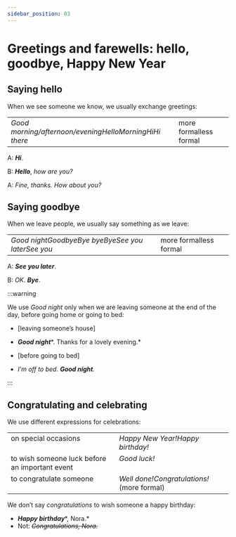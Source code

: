 ```yaml
---
sidebar_position: 03
---
```


# Greetings and farewells: hello, goodbye, Happy New Year

## Saying hello

When we see someone we know, we usually exchange greetings:

<table><tbody><tr valign="top"><td><i>Good morning/afternoon/evening</i><i>Hello</i><i>Morning</i><i>Hi</i><i>Hi there</i></td><td>more formalless formal</td></tr></tbody></table>

A: ***Hi***.

B: ***Hello***, *how are you?*

A: *Fine, thanks. How about you?*

## Saying goodbye

When we leave people, we usually say something as we leave:

<table><tbody><tr valign="top"><td><i>Good night</i><i>Goodbye</i><i>Bye bye</i><i>Bye</i><i>See you later</i><i>See you</i></td><td>more formalless formal</td></tr></tbody></table>

A: ***See you later***.

B: *OK*. ***Bye***.

:::warning

We use *Good night* only when we are leaving someone at the end of the day, before going home or going to bed:

- \[leaving someone’s house\]
- ***Good night****. Thanks for a lovely evening.*

- \[before going to bed\]
- *I’m off to bed. **Good night**.*

:::

## Congratulating and celebrating

We use different expressions for celebrations:

<table><tbody><tr valign="top"><td>on special occasions</td><td><i>Happy New Year!</i><i>Happy birthday!</i></td></tr><tr valign="top"><td>to wish someone luck before an important event</td><td><i>Good luck!</i></td></tr><tr valign="top"><td>to congratulate someone</td><td><i>Well done!</i><i>Congratulations!</i> (more formal)</td></tr></tbody></table>

We don’t say *congratulations* to wish someone a happy birthday:

- ***Happy birthday****, Nora.*
- Not: *~~Congratulations, Nora.~~*
